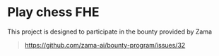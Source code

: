 # Play chess FHE

This project is designed to participate in the bounty provided by Zama
> https://github.com/zama-ai/bounty-program/issues/32

